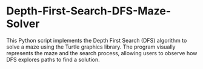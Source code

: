 # Depth-First-Search-DFS-Maze-Solver
This Python script implements the Depth First Search (DFS) algorithm to solve a maze using the Turtle graphics library. The program visually represents the maze and the search process, allowing users to observe how DFS explores paths to find a solution.

